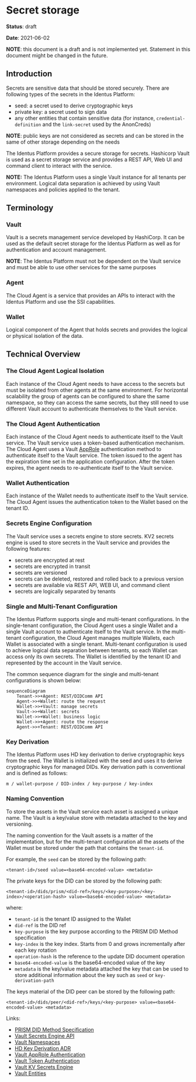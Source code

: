 # Secret storage

**Status**: draft

**Date**: 2021-06-02

**NOTE**: this document is a draft and is not implemented yet. Statement in this document might be changed in the future.


## Introduction

Secrets are sensitive data that should be stored securely.
There are following types of the secrets in the Identus Platform:
- seed: a secret used to derive cryptographic keys
- private key: a secret used to sign data
- any other entities that contain sensitive data (for instance, `credential-definition` and the `link-secret` used by the AnonCreds)

**NOTE**: public keys are not considered as secrets and can be stored in the same of other storage depending on the needs

The Identus Platform provides a secure storage for secrets.
Hashicorp Vault is used as a secret storage service and provides a REST API, Web UI and command client to interact with the service.

**NOTE:** The Identus Platform uses a single Vault instance for all tenants per environment. Logical data separation is achieved by using Vault namespaces and policies applied to the tenant.

## Terminology

### Vault
Vault is a secrets management service developed by HashiCorp.
It can be used as the default secret storage for the Identus Platform as well as for authentication and account management.

**NOTE**: The Identus Platform must not be dependent on the Vault service and must be able to use other services for the same purposes

### Agent
The Cloud Agent is a service that provides an APIs to interact with the Identus Platform and use the SSI capabilities.

### Wallet
Logical component of the Agent that holds secrets and provides the logical or physical isolation of the data.

## Technical Overview

### The Cloud Agent Logical Isolation
Each instance of the Cloud Agent needs to have access to the secrets but must be isolated from other agents at the same environment.
For horizontal scalability the group of agents can be configured to share the same namespace, so they can access the same secrets, but they still need to use different Vault account to authenticate themselves to the Vault service.

### The Cloud Agent Authentication
Each instance of the Cloud Agent needs to authenticate itself to the Vault service.
The Vault service uses a token-based authentication mechanism.
The Cloud Agent uses a Vault [AppRole](https://developer.hashicorp.com/vault/docs/auth/approle) authentication method to authenticate itself to the Vault service.
The token issued to the agent has the expiration time set in the application configuration.
After the token expires, the agent needs to re-authenticate itself to the Vault service.

### Wallet Authentication
Each instance of the Wallet needs to authenticate itself to the Vault service.
The Cloud Agent issues the authentication token to the Wallet based on the tenant ID.

### Secrets Engine Configuration
The Vault service uses a secrets engine to store secrets.
KV2 secrets engine is used to store secrets in the Vault service and provides the following features:
- secrets are encrypted at rest
- secrets are encrypted in transit
- secrets are versioned
- secrets can be deleted, restored and rolled back to a previous version
- secrets are available via REST API, WEB UI, and command client
- secrets are logically separated by tenants

### Single and Multi-Tenant Configuration
The Identus Platform supports single and multi-tenant configurations.
In the single-tenant configuration, the Cloud Agent uses a single Wallet and a single Vault account to authenticate itself to the Vault service.
In the multi-tenant configuration, the Cloud Agent manages multiple Wallets, each Wallet is associated with a single tenant.
Multi-tenant configuration is used to achieve logical data separation between tenants, so each Wallet can access only its own secrets.
The Wallet is identified by the tenant ID and represented by the account in the Vault service.

The common sequence diagram for the single and multi-tenant configurations is shown below:

```mermaid
sequenceDiagram
    Tenant->>+Agent: REST/DIDComm API
    Agent->>+Wallet: route the request
    Wallet->>+Vault: manage secrets
    Vault->>+Wallet: secrets
    Wallet->>+Wallet: business logic
    Wallet->>+Agent: route the response
    Agent->>+Tenant: REST/DIDComm API
```

### Key Derivation

The Identus Platform uses HD key derivation to derive cryptographic keys from the seed.
The Wallet is initialized with the seed and uses it to derive cryptographic keys for managed DIDs.
Key derivation path is conventional and is defined as follows:
```
m / wallet-purpose / DID-index / key-purpose / key-index
```

### Naming Convention

To store the assets in the Vault service each asset is assigned a unique name.
The Vault is a key/value store with metadata attached to the key and versioning.

The naming convention for the Vault assets is a matter of the implementation, but for the multi-tenant configuration all the assets of the Wallet must be stored under the path that contains the `tenant-id`.

For example, the `seed` can be stored by the following path:

```
<tenant-id>/seed value=<base64-encoded-value> <metadata>
```

The private keys for the DID can be stored by the following path:

```
<tenant-id>/dids/prism/<did-ref>/keys/<key-purpose>/<key-index>/<operation-hash> value=<base64-encoded-value> <metadata>
```

where:
- `tenant-id` is the tenant ID assigned to the Wallet
- `did-ref` is the DID ref
- `key-purpose` is the key purpose according to the PRISM DID Method specification
- `key-index` is the key index. Starts from 0 and grows incrementally after each key rotation
- `operation-hash` is the reference to the update DID document operation
- `base64-encoded-value` is the base64-encoded value of the key
- `metadata` is the key/value metadata attached the key that can be used to store additional information about the key such as `seed` or `key-derivation-path`

The keys material of the DID peer can be stored by the following path:

```
<tenant-id>/dids/peer/<did-ref>/keys/<key-purpose> value=<base64-encoded-value> <metadata>
```

Links:
- [PRISM DID Method Specification](https://github.com/input-output-hk/prism-did-method-spec)
- [Vault Secrets Engine API](https://www.vaultproject.io/api/secret/kv/kv-v2)
- [Vault Namespaces](https://www.vaultproject.io/docs/concepts/namespaces)
- [HD Key Derivation ADR](https://github.com/input-output-hk/atala-prism-building-blocks/blob/main/docs/decisions/20230516-hierarchical-deterministic-key-generation-algorithm.md)
- [Vault AppRole Authentication](https://www.vaultproject.io/docs/auth/approle)
- [Vault Token Authentication](https://www.vaultproject.io/docs/auth/token)
- [Vault KV Secrets Engine](https://www.vaultproject.io/docs/secrets/kv/kv-v2)
- [Vault Entities](https://www.vaultproject.io/docs/concepts/entities)